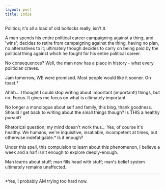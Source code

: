 ```yaml
---
layout: post
title: Indie
---
```


Politics; it's all a load of old bollocks really, isn't it.

A man spends his entire political career campaigning against a thing, and 'wins'; decides to retire from campaigning against the thing, having no plan, no alternatives to it; ultimately though decides to carry on being paid by the political thing against which he fought for his entire political career.

No consequences?  Well, the man now has a place in history - what every politician craves.

Jam tomorrow, WE were promised.  Most people would like it sooner.  On toast.*

Ahhh… I thought I could stop writing about important (important!) things, but no.  Focus.  It gives me focus on what is ultimately important.

No longer a monologue about self and family, this blog, thank goodness.  Should I get back to writing about the small things though?  Is THIS a healthy pursuit?

Rhetorical question; my mind doesn't work thus…  Yes, of course it's healthy.  We humans, we're inquisitive, insatiable, incompetent at times, but otherwise indefatigable.*  Is it enough?

Under this spell, this compulsion to learn about this phenomenon, I believe a week and a half isn't enough to explore deeply-enough.

Man learns about stuff; man fills head with stuff; man's belief system ultimately remains unaffected.

---

*Yes, I probably AM trying too hard now.
